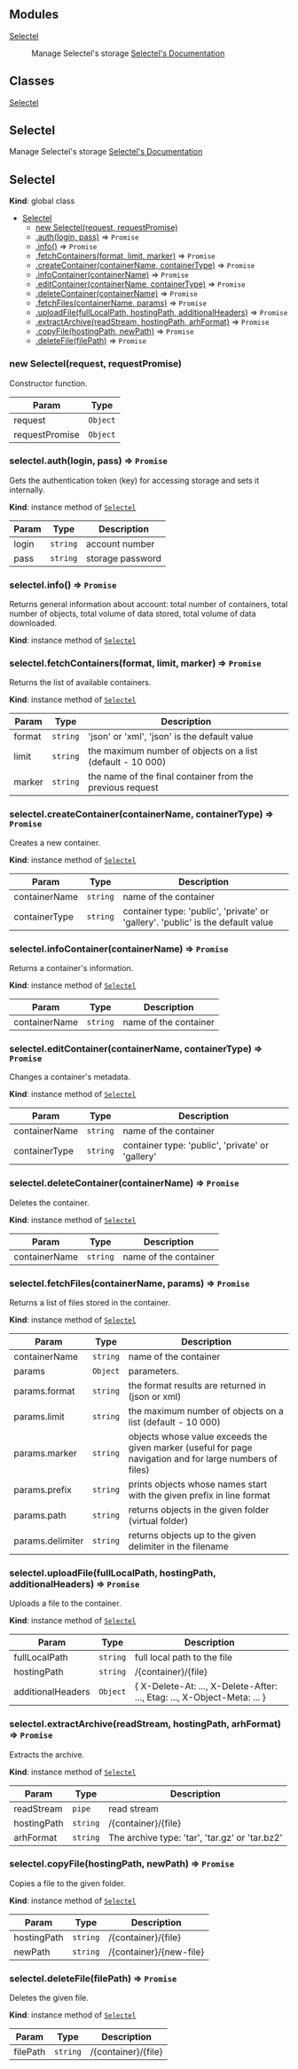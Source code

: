 ## Modules

<dl>
<dt><a href="#module_Selectel">Selectel</a></dt>
<dd><p>Manage Selectel&#39;s storage
<a href="https://support.selectel.ru/storage/api_info/">Selectel&#39;s Documentation</a></p>
</dd>
</dl>

## Classes

<dl>
<dt><a href="#Selectel">Selectel</a></dt>
<dd></dd>
</dl>

<a name="module_Selectel"></a>

## Selectel
Manage Selectel's storage
[Selectel's Documentation](https://support.selectel.ru/storage/api_info/)

<a name="Selectel"></a>

## Selectel
**Kind**: global class  

* [Selectel](#Selectel)
    * [new Selectel(request, requestPromise)](#new_Selectel_new)
    * [.auth(login, pass)](#Selectel+auth) ⇒ <code>Promise</code>
    * [.info()](#Selectel+info) ⇒ <code>Promise</code>
    * [.fetchContainers(format, limit, marker)](#Selectel+fetchContainers) ⇒ <code>Promise</code>
    * [.createContainer(containerName, containerType)](#Selectel+createContainer) ⇒ <code>Promise</code>
    * [.infoContainer(containerName)](#Selectel+infoContainer) ⇒ <code>Promise</code>
    * [.editContainer(containerName, containerType)](#Selectel+editContainer) ⇒ <code>Promise</code>
    * [.deleteContainer(containerName)](#Selectel+deleteContainer) ⇒ <code>Promise</code>
    * [.fetchFiles(containerName, params)](#Selectel+fetchFiles) ⇒ <code>Promise</code>
    * [.uploadFile(fullLocalPath, hostingPath, additionalHeaders)](#Selectel+uploadFile) ⇒ <code>Promise</code>
    * [.extractArchive(readStream, hostingPath, arhFormat)](#Selectel+extractArchive) ⇒ <code>Promise</code>
    * [.copyFile(hostingPath, newPath)](#Selectel+copyFile) ⇒ <code>Promise</code>
    * [.deleteFile(filePath)](#Selectel+deleteFile) ⇒ <code>Promise</code>

<a name="new_Selectel_new"></a>

### new Selectel(request, requestPromise)
Constructor function.


| Param | Type |
| --- | --- |
| request | <code>Object</code> | 
| requestPromise | <code>Object</code> | 

<a name="Selectel+auth"></a>

### selectel.auth(login, pass) ⇒ <code>Promise</code>
Gets the authentication token (key) for accessing storage and sets it internally.

**Kind**: instance method of [<code>Selectel</code>](#Selectel)  

| Param | Type | Description |
| --- | --- | --- |
| login | <code>string</code> | account number |
| pass | <code>string</code> | storage password |

<a name="Selectel+info"></a>

### selectel.info() ⇒ <code>Promise</code>
Returns general information about account: total number of containers, total number of objects,
total volume of data stored, total volume of data downloaded.

**Kind**: instance method of [<code>Selectel</code>](#Selectel)  
<a name="Selectel+fetchContainers"></a>

### selectel.fetchContainers(format, limit, marker) ⇒ <code>Promise</code>
Returns the list of available containers.

**Kind**: instance method of [<code>Selectel</code>](#Selectel)  

| Param | Type | Description |
| --- | --- | --- |
| format | <code>string</code> | 'json' or 'xml', 'json' is the default value |
| limit | <code>string</code> | the maximum number of objects on a list (default - 10 000) |
| marker | <code>string</code> | the name of the final container from the previous request |

<a name="Selectel+createContainer"></a>

### selectel.createContainer(containerName, containerType) ⇒ <code>Promise</code>
Creates a new container.

**Kind**: instance method of [<code>Selectel</code>](#Selectel)  

| Param | Type | Description |
| --- | --- | --- |
| containerName | <code>string</code> | name of the container |
| containerType | <code>string</code> | container type: 'public', 'private' or 'gallery'. 'public' is the default value |

<a name="Selectel+infoContainer"></a>

### selectel.infoContainer(containerName) ⇒ <code>Promise</code>
Returns a container's information.

**Kind**: instance method of [<code>Selectel</code>](#Selectel)  

| Param | Type | Description |
| --- | --- | --- |
| containerName | <code>string</code> | name of the container |

<a name="Selectel+editContainer"></a>

### selectel.editContainer(containerName, containerType) ⇒ <code>Promise</code>
Changes a container's metadata.

**Kind**: instance method of [<code>Selectel</code>](#Selectel)  

| Param | Type | Description |
| --- | --- | --- |
| containerName | <code>string</code> | name of the container |
| containerType | <code>string</code> | container type: 'public', 'private' or 'gallery' |

<a name="Selectel+deleteContainer"></a>

### selectel.deleteContainer(containerName) ⇒ <code>Promise</code>
Deletes the container.

**Kind**: instance method of [<code>Selectel</code>](#Selectel)  

| Param | Type | Description |
| --- | --- | --- |
| containerName | <code>string</code> | name of the container |

<a name="Selectel+fetchFiles"></a>

### selectel.fetchFiles(containerName, params) ⇒ <code>Promise</code>
Returns a list of files stored in the container.

**Kind**: instance method of [<code>Selectel</code>](#Selectel)  

| Param | Type | Description |
| --- | --- | --- |
| containerName | <code>string</code> | name of the container |
| params | <code>Object</code> | parameters. |
| params.format | <code>string</code> | the format results are returned in (json or xml) |
| params.limit | <code>string</code> | the maximum number of objects on a list (default - 10 000) |
| params.marker | <code>string</code> | objects whose value exceeds the given marker (useful for page navigation and for large numbers of files) |
| params.prefix | <code>string</code> | prints objects whose names start with the given prefix in line format |
| params.path | <code>string</code> | returns objects in the given folder (virtual folder) |
| params.delimiter | <code>string</code> | returns objects up to the given delimiter in the filename |

<a name="Selectel+uploadFile"></a>

### selectel.uploadFile(fullLocalPath, hostingPath, additionalHeaders) ⇒ <code>Promise</code>
Uploads a file to the container.

**Kind**: instance method of [<code>Selectel</code>](#Selectel)  

| Param | Type | Description |
| --- | --- | --- |
| fullLocalPath | <code>string</code> | full local path to the file |
| hostingPath | <code>string</code> | /{container}/{file} |
| additionalHeaders | <code>Object</code> | { X-Delete-At: ..., X-Delete-After: ..., Etag: ..., X-Object-Meta: ... } |

<a name="Selectel+extractArchive"></a>

### selectel.extractArchive(readStream, hostingPath, arhFormat) ⇒ <code>Promise</code>
Extracts the archive.

**Kind**: instance method of [<code>Selectel</code>](#Selectel)  

| Param | Type | Description |
| --- | --- | --- |
| readStream | <code>pipe</code> | read stream |
| hostingPath | <code>string</code> | /{container}/{file} |
| arhFormat | <code>string</code> | The archive type: 'tar', 'tar.gz' or 'tar.bz2' |

<a name="Selectel+copyFile"></a>

### selectel.copyFile(hostingPath, newPath) ⇒ <code>Promise</code>
Copies a file to the given folder.

**Kind**: instance method of [<code>Selectel</code>](#Selectel)  

| Param | Type | Description |
| --- | --- | --- |
| hostingPath | <code>string</code> | /{container}/{file} |
| newPath | <code>string</code> | /{container}/{new-file} |

<a name="Selectel+deleteFile"></a>

### selectel.deleteFile(filePath) ⇒ <code>Promise</code>
Deletes the given file.

**Kind**: instance method of [<code>Selectel</code>](#Selectel)  

| Param | Type | Description |
| --- | --- | --- |
| filePath | <code>string</code> | /{container}/{file} |

